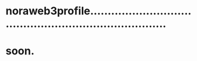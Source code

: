 # noraweb3profile...........................................................................
# soon.
